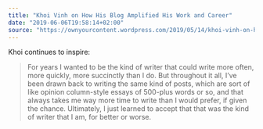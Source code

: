 ```yaml
---
title: "Khoi Vinh on How His Blog Amplified His Work and Career"
date: "2019-06-06T19:58:14+02:00"
source: "https://ownyourcontent.wordpress.com/2019/05/14/khoi-vinh-on-how-his-blog-amplified-his-work-and-career/"
---
```


Khoi continues to inspire:

> For years I wanted to be the kind of writer that could write more often, more quickly, more succinctly than I do. But throughout it all, I’ve been drawn back to writing the same kind of posts, which are sort of like opinion column-style essays of 500-plus words or so, and that always takes me way more time to write than I would prefer, if given the chance. Ultimately, I just learned to accept that that was the kind of writer that I am, for better or worse.
